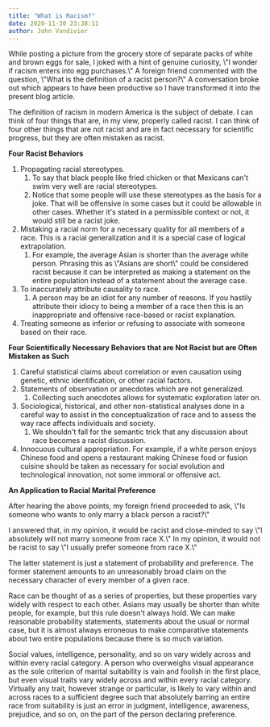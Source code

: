 ```yaml
---
title: "What is Racism?"
date: 2020-11-30 23:38:11
author: John Vandivier
---
```




<!-- wp:paragraph -->
<p>While posting a picture from the grocery store of separate packs of white and brown eggs for sale, I joked with a hint of genuine curiosity, \"I wonder if racism enters into egg purchases.\" A foreign friend commented with the question, \"What is the definition of a racist person?\" A conversation broke out which appears to have been productive so I have transformed it into the present blog article.</p>
<!-- /wp:paragraph -->

<!-- wp:paragraph -->
<p>The definition of racism in modern America is the subject of debate. I can think of four things that are, in my view, properly called racist. I can think of four other things that are not racist and are in fact necessary for scientific progress, but they are often mistaken as racist.</p>
<!-- /wp:paragraph -->

<!-- wp:paragraph -->
<p><strong>Four Racist Behaviors</strong></p>
<!-- /wp:paragraph -->

<!-- wp:list {\"ordered\":true} -->
<ol><li>Propagating racial stereotypes.<ol><li>To say that black people like fried chicken or that Mexicans can't swim very well are racial stereotypes.</li><li>Notice that some people will use these stereotypes as the basis for a joke. That will be offensive in some cases but it could be allowable in other cases. Whether it's stated in a permissible context or not, it would still be a racist joke.</li></ol></li><li>Mistaking a racial norm for a necessary quality for all members of a race. This is a racial generalization and it is a special case of logical extrapolation.<ol><li>For example, the average Asian is shorter than the average white person. Phrasing this as \"Asians are short\" could be considered racist because it can be interpreted as making a statement on the entire population instead of a statement about the average case.</li></ol></li><li>To inaccurately attribute causality to race.<ol><li>A person may be an idiot for any number of reasons. If you hastily attribute their idiocy to being a member of a race then this is an inappropriate and offensive race-based or racist explanation.</li></ol></li><li>Treating someone as inferior or refusing to associate with someone based on their race.</li></ol>
<!-- /wp:list -->

<!-- wp:paragraph -->
<p><strong>Four Scientifically Necessary Behaviors that are Not Racist but are Often Mistaken as Such</strong></p>
<!-- /wp:paragraph -->

<!-- wp:list {\"ordered\":true} -->
<ol><li>Careful statistical claims about correlation or even causation using genetic, ethnic identification, or other racial factors.</li><li>Statements of observation or anecdotes which are not generalized.<ol><li>Collecting such anecdotes allows for systematic exploration later on.</li></ol></li><li>Sociological, historical, and other non-statistical analyses done in a careful way to assist in the conceptualization of race and to assess the way race affects individuals and society.<ol><li>We shouldn't fall for the semantic trick that any discussion about race becomes a racist discussion.</li></ol></li><li>Innocuous cultural appropriation. For example, if a white person enjoys Chinese food and opens a restaurant making Chinese food or fusion cuisine should be taken as necessary for social evolution and technological innovation, not some immoral or offensive act.</li></ol>
<!-- /wp:list -->

<!-- wp:paragraph -->
<p><strong>An Application to Racial Marital Preference</strong></p>
<!-- /wp:paragraph -->

<!-- wp:paragraph -->
<p>After hearing the above points, my foreign friend proceeded to ask, \"Is someone who wants to only marry a black person a racist?\"</p>
<!-- /wp:paragraph -->

<!-- wp:paragraph -->
<p>I answered that, in my opinion, it would be racist and close-minded to say \"I absolutely will not marry someone from race X.\" In my opinion, it would not be racist to say \"I usually prefer someone from race X.\"</p>
<!-- /wp:paragraph -->

<!-- wp:paragraph -->
<p>The latter statement is just a statement of probability and preference. The former statement amounts to an unreasonably broad claim on the necessary character of every member of a given race.</p>
<!-- /wp:paragraph -->

<!-- wp:paragraph -->
<p>Race can be thought of as a series of properties, but these properties vary widely with respect to each other. Asians may usually be shorter than white people, for example, but this rule doesn't always hold. We can make reasonable probability statements, statements about the usual or normal case, but it is almost always erroneous to make comparative statements about two entire populations because there is so much variation.</p>
<!-- /wp:paragraph -->

<!-- wp:paragraph -->
<p>Social values, intelligence, personality, and so on vary widely across and within every racial category. A person who overweighs visual appearance as the sole criterion of marital suitability is vain and foolish in the first place, but even visual traits vary widely across and within every racial category. Virtually any trait, however strange or particular, is likely to vary within and across races to a sufficient degree such that absolutely barring an entire race from suitability is just an error in judgment, intelligence, awareness, prejudice, and so on, on the part of the person declaring preference.</p>
<!-- /wp:paragraph -->